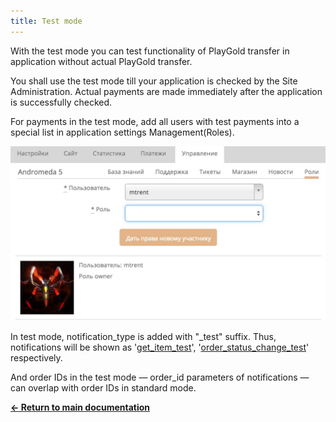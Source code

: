 ```yaml
---
title: Test mode
---
```


With the test mode you can test functionality of PlayGold transfer in application without actual PlayGold transfer.

You shall use the test mode till your application is checked by the Site Administration. Actual payments are made immediately after the application is successfully checked.

For payments in the test mode, add all users with test payments into a special list in application settings Management(Roles).

![Test payments](/images/payment/testers.jpg "Test payments")

In test mode, notification_type is added with "_test" suffix. Thus, notifications will be shown as '[get_item_test](/docs/payment/payment.get_item.html)', '[order_status_change_test](/docs/payment/payment.server.html)' respectively.

And order IDs in the test mode — order_id parameters of notifications — can overlap with order IDs in standard mode.


[**<- Return to main documentation**](/en/payment/)
